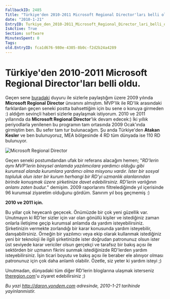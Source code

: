 ```yaml
---
FallbackID: 2485
Title: "Türkiye'den 2010-2011 Microsoft Regional Director'ları belli oldu."
date: "2010-1-21"
EntryID: Turkiye_den_2010-2011_Microsoft_Regional_Director_lari_belli_oldu
IsActive: True
Section: software
MinutesSpent: 0
Tags: 
old.EntryID: fca1d676-980e-4305-8b0c-f2d2b24a4289
---
```

# Türkiye'den 2010-2011 Microsoft Regional Director'ları belli oldu.
Geçen sene
[buradaki](http://daron.yondem.com/tr/post/8221aab4-375d-4109-b025-573f4a5091a1)
duyuru ile sizlerle paylaştığım üzere 2009 yılında **Microsoft Regional
Director** ünvanını almıştım. MVP'lik ile RD'lik arasındaki farklardan
geçen seneki postta bahsettiğim için bu sene o konuya girmeden :)
aldığım sevinçli haberi sizlerle paylaşmak istiyorum. 2010 ve 2011
yıllarında da **Microsoft Regional Director**'lık devam edecek:) İki
yıllık periyodlarla yenilenen bu programın tam ortasında 2009 Ocak'ında
girmiştim ben. Bu sefer tam tur bulunacağım. Şu anda Türkiye'den
**Atakan Kesler** ve ben bulunuyoruz, MEA bölgesinde 4 RD tüm dünyada
ise 110 RD bulunuyor.

![Microsoft Regional
Director](media/Turkiye_den_2010-2011_Microsoft_Regional_Director_lari_belli_oldu/21012010.png)

Geçen seneki postumdandan ufak bir referans alacağım hemen; "*RD'lerin
aynı MVP'lerin bireysel anlamda yazılımcılara yardımcı olduğu gibi
kurumsal alanda kurumlara yardımcı olma misyonu vardır. İster bir sosyal
topluluk olun ister bir kurum herhangi bir RD'yi uzmanlık alanlarından
birinde konuşmak üzere şirketinize davet edebilirsiniz. RD'lerin
varlığının anlamı zaten budur.*" demişim. 2009 raporlarımı
filtrelediğimde yıl içerisinde 96 kurumsal ziyaretim olduğunu gördüm.
Sanırım yıl boş geçmemiş :)

**2010 ve 2011 için.**

Bu yıllar çok heyecanlı geçecek. Önümüzde bir çok yeni güzellik var.
Unutmayın ki RD'ler sizler için var olan gönüllü kişiler ve istediğiniz
zaman onlarla iletişime geçip kurumsal anlamda da yardım
isteyebilirsiniz. Şirketinizin vermekte zorlandığı bir karar konusunda
yardım isteyebilir, danışabilirsiniz. Örneğin bir yazılımcı veya ekip
olarak kullanmak istediğiniz yeni bir teknoloji ile ilgili şirketinizde
ister doğrudan patronunuz olsun ister üst seviyede karar vericiler olsun
gerçekçi ve tarafsız bir bakış açısı ile sektörden bir uzmanın fikrini
sunmak istediğinizde RD'lerden yardım isteyebilirsiniz. İşin ticari
boyutu ve bakış açısı ile beraber ele alınıyor olması patronunuz için
çok daha anlamlı olabilir. Özetle, siz yeter ki yardım isteyi ;)

Unutmadan, dünyadaki tüm diğer RD'lerin bloglarına ulaşmak isterseniz
[theregion.com](http://www.theregion.com/)'u ziyaret edebilirsiniz ;)



*Bu yazi http://daron.yondem.com adresinde, 2010-1-21 tarihinde yayinlanmistir.*
